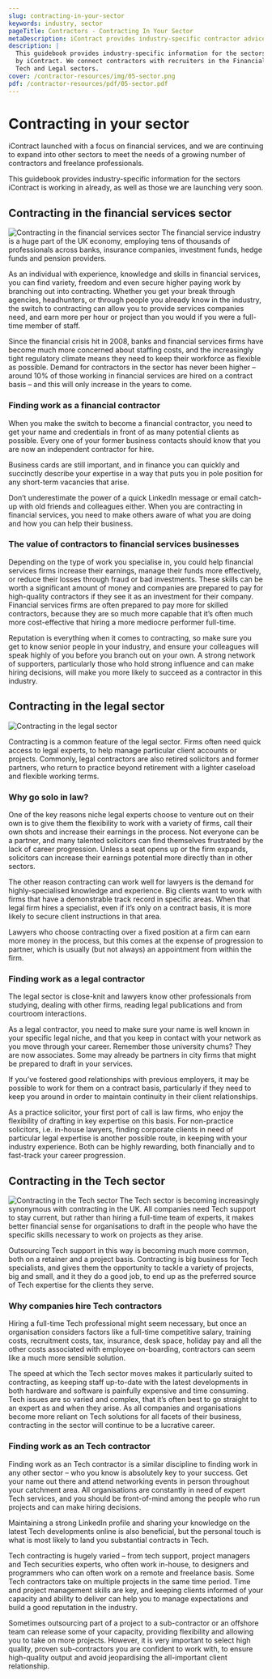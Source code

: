 ```yaml
---
slug: contracting-in-your-sector
keywords: industry, sector
pageTitle: Contractors - Contracting In Your Sector
metaDescription: iContract provides industry-specific contractor advice on contract agencies for Legal Jobs, IT Contract Jobs, Financial Contract Jobs. Read the Free Guide
description: |
  This guidebook provides industry-specific information for the sectors covered
  by iContract. We connect contractors with recruiters in the Financial,
  Tech and Legal sectors.
cover: /contractor-resources/img/05-sector.png
pdf: /contractor-resources/pdf/05-sector.pdf
---
```


Contracting in your sector
===

iContract launched with a focus on financial services, and we are
continuing to expand into other sectors to meet the needs of a growing
number of contractors and freelance professionals.

This guidebook provides industry-specific information for the sectors
iContract is working in already, as well as those we are launching very soon.

## Contracting in the financial services sector

![](/contractor-resources/img/contracting-in-the-financial-services.png 'Contracting in the financial services sector')
The financial service industry is a huge part of the UK economy, employing
tens of thousands of professionals across banks, insurance companies,
investment funds, hedge funds and pension providers.

As an individual with experience, knowledge and skills in financial services,
you can find variety, freedom and even secure higher paying work by
branching out into contracting. Whether you get your break through
agencies, headhunters, or through people you already know in the industry,
the switch to contracting can allow you to provide services companies need,
and earn more per hour or project than you would if you were a full-time
member of staff.

Since the financial crisis hit in 2008, banks and financial services firms have
become much more concerned about staffing costs, and the increasingly
tight regulatory climate means they need to keep their workforce as flexible
as possible. Demand for contractors in the sector has never been higher –
around 10% of those working in financial services are hired on a contract
basis – and this will only increase in the years to come.

### Finding work as a financial contractor
When you make the switch to become a financial contractor, you need to
get your name and credentials in front of as many potential clients as
possible. Every one of your former business contacts should know that you
are now an independent contractor for hire.

Business cards are still important, and in finance you can quickly and
succinctly describe your expertise in a way that puts you in pole position for
any short-term vacancies that arise.

Don’t underestimate the power of a quick LinkedIn message or email
catch-up with old friends and colleagues either. When you are contracting in
financial services, you need to make others aware of what you are doing and
how you can help their business.

### The value of contractors to financial services businesses
Depending on the type of work you specialise in, you could help financial
services firms increase their earnings, manage their funds more effectively,
or reduce their losses through fraud or bad investments. These skills can be
worth a significant amount of money and companies are prepared to pay for
high-quality contractors if they see it as an investment for their company.
Financial services firms are often prepared to pay more for skilled
contractors, because they are so much more capable that it’s often much
more cost-effective that hiring a more mediocre performer full-time.

Reputation is everything when it comes to contracting, so make sure you
get to know senior people in your industry, and ensure your colleagues will
speak highly of you before you branch out on your own. A strong network
of supporters, particularly those who hold strong influence and can make
hiring decisions, will make you more likely to succeed as a contractor in
this industry.

## Contracting in the legal sector

![](/contractor-resources/img/contracting-in-the-legal-sector.png 'Contracting in the legal sector')

Contracting is a common feature of the legal sector. Firms often need quick
access to legal experts, to help manage particular client accounts or
projects. Commonly, legal contractors are also retired solicitors and former
partners, who return to practice beyond retirement with a lighter caseload
and flexible working terms.

### Why go solo in law?
One of the key reasons niche legal experts choose to venture out on their
own is to give them the flexibility to work with a variety of firms, call their
own shots and increase their earnings in the process. Not everyone can
be a partner, and many talented solicitors can find themselves frustrated
by the lack of career progression. Unless a seat opens up or the firm
expands, solicitors can increase their earnings potential more directly
than in other sectors.

The other reason contracting can work well for lawyers is the demand for
highly-specialised knowledge and experience. Big clients want to work with
firms that have a demonstrable track record in specific areas. When that legal
firm hires a specialist, even if it’s only on a contract basis, it is more likely to
secure client instructions in that area.

Lawyers who choose contracting over a fixed position at a firm can earn
more money in the process, but this comes at the expense of progression
to partner, which is usually (but not always) an appointment from within
the firm.

### Finding work as a legal contractor
The legal sector is close-knit and lawyers know other professionals from
studying, dealing with other firms, reading legal publications and from
courtroom interactions.

As a legal contractor, you need to make sure your name is well known in
your specific legal niche, and that you keep in contact with your network as
you move through your career. Remember those university chums? They are
now associates. Some may already be partners in city firms that might be
prepared to draft in your services.

If you’ve fostered good relationships with previous employers, it may be
possible to work for them on a contract basis, particularly if they need to
keep you around in order to maintain continuity in their client relationships.

As a practice solicitor, your first port of call is law firms, who enjoy the
flexibility of drafting in key expertise on this basis. For non-practice
solicitors, i.e. in-house lawyers, finding corporate clients in need of
particular legal expertise is another possible route, in keeping with your
industry experience. Both can be highly rewarding, both financially and to
fast-track your career progression.

## Contracting in the Tech sector

![](/contractor-resources/img/contracting-in-the-it-sector.png 'Contracting in the Tech sector')
The Tech sector is becoming increasingly synonymous with contracting in the
UK. All companies need Tech support to stay current, but rather than hiring a
full-time team of experts, it makes better financial sense for organisations to
draft in the people who have the specific skills necessary to work on projects
as they arise.

Outsourcing Tech support in this way is becoming much more common, both
on a retainer and a project basis. Contracting is big business for Tech specialists,
and gives them the opportunity to tackle a variety of projects, big and small,
and it they do a good job, to end up as the preferred source of Tech expertise
for the clients they serve.

### Why companies hire Tech contractors
Hiring a full-time Tech professional might seem necessary, but once an
organisation considers factors like a full-time competitive salary, training
costs, recruitment costs, tax, insurance, desk space, holiday pay and all the
other costs associated with employee on-boarding, contractors can seem
like a much more sensible solution.

The speed at which the Tech sector moves makes it particularly suited to
contracting, as keeping staff up-to-date with the latest developments in both
hardware and software is painfully expensive and time consuming.
Tech issues are so varied and complex, that it’s often best to go straight to an
expert as and when they arise. As all companies and organisations become
more reliant on Tech solutions for all facets of their business, contracting in the
sector will continue to be a lucrative career.

### Finding work as an Tech contractor
Finding work as an Tech contractor is a similar discipline to finding work in any
other sector – who you know is absolutely key to your success. Get your
name out there and attend networking events in person throughout your
catchment area. All organisations are constantly in need of expert Tech
services, and you should be front-of-mind among the people who run
projects and can make hiring decisions.

Maintaining a strong LinkedIn profile and sharing your knowledge on the
latest Tech developments online is also beneficial, but the personal touch is
what is most likely to land you substantial contracts in Tech.

Tech contracting is hugely varied – from tech support, project managers and Tech
securities experts, who often work in-house, to designers and programmers
who can often work on a remote and freelance basis. Some Tech contractors
take on multiple projects in the same time period. Time and project
management skills are key, and keeping clients informed of your capacity
and ability to deliver can help you to manage expectations and build a good
reputation in the industry.

Sometimes outsourcing part of a project to a sub-contractor or an offshore
team can release some of your capacity, providing flexibility and allowing
you to take on more projects. However, it is very important to select high
quality, proven sub-contractors you are confident to work with, to ensure
high-quality output and avoid jeopardising the all-important client
relationship.
